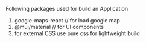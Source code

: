 Following packages used for build an Application

1. google-maps-react // for load google map
2. @mui/material // for UI components
3. for external CSS use pure css for lightweight build
